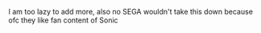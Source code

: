 I am too lazy to add more, also no SEGA wouldn't take this down because ofc they like fan content of Sonic
